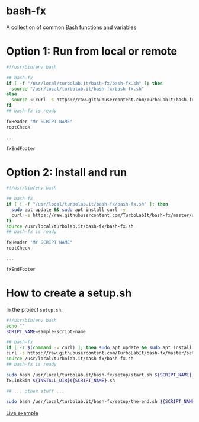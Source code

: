 # bash-fx

A collection of common Bash functions and variables


# Option 1: Run from local or remote

````bash
#!/usr/bin/env bash

## bash-fx
if [ -f "/usr/local/turbolab.it/bash-fx/bash-fx.sh" ]; then
  source "/usr/local/turbolab.it/bash-fx/bash-fx.sh"
else
  source <(curl -s https://raw.githubusercontent.com/TurboLabIt/bash-fx/main/bash-fx.sh)
fi
## bash-fx is ready

fxHeader "MY SCRIPT NAME"
rootCheck

...

fxEndFooter

````


# Option 2: Install and run

````bash
#!/usr/bin/env bash

## bash-fx
if [ ! -f "/usr/local/turbolab.it/bash-fx/bash-fx.sh" ]; then
  sudo apt update && sudo apt install curl -y
  curl -s https://raw.githubusercontent.com/TurboLabIt/bash-fx/master/setup.sh?$(date +%s) | sudo bash
fi
source /usr/local/turbolab.it/bash-fx/bash-fx.sh
## bash-fx is ready

fxHeader "MY SCRIPT NAME"
rootCheck

...

fxEndFooter

````








# How to create a setup.sh

In the project `setup.sh`:

````bash
#!/usr/bin/env bash
echo ""
SCRIPT_NAME=sample-script-name

## bash-fx
if [ -z $(command -v curl) ]; then sudo apt update && sudo apt install curl -y; fi
curl -s https://raw.githubusercontent.com/TurboLabIt/bash-fx/master/setup.sh?$(date +%s) | sudo bash
source /usr/local/turbolab.it/bash-fx/bash-fx.sh
## bash-fx is ready

sudo bash /usr/local/turbolab.it/bash-fx/setup/start.sh ${SCRIPT_NAME}
fxLinkBin ${INSTALL_DIR}${SCRIPT_NAME}.sh

## ... other stuff ...

sudo bash /usr/local/turbolab.it/bash-fx/setup/the-end.sh ${SCRIPT_NAME}

````

[Live example](https://github.com/TurboLabIt/zzfirewall/blob/main/setup.sh)
